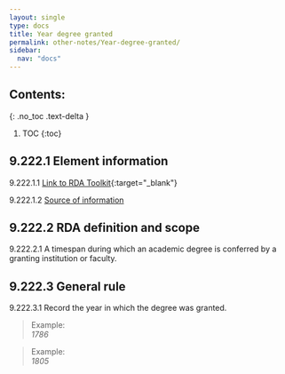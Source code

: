 ```yaml
---
layout: single
type: docs
title: Year degree granted
permalink: other-notes/Year-degree-granted/
sidebar:
  nav: "docs"
---
```


## Contents:
{: .no_toc .text-delta }

1. TOC
{:toc}

## 9.222.1 Element information

<a name="9.222.1.1">9.222.1.1</a> [Link to RDA Toolkit](https://beta.rdatoolkit.org/Content/Index?externalId=en-US_ala-1b19dd8e-f64e-3211-ac1b-afff9b730551){:target="_blank"}

<a name="9.222.1.2">9.222.1.2</a> [Source of information](/DCRMR/other-notes/)

## 9.222.2 RDA definition and scope

<a name="9.222.2.1">9.222.2.1</a> A timespan during which an academic degree is conferred by a granting institution or faculty.

## 9.222.3 General rule

<a name="9.222.3.1">9.222.3.1</a> Record the year in which the degree was granted.

>Example:  
> <CITE>1786</CITE>

>Example:  
> <CITE>1805</CITE>
